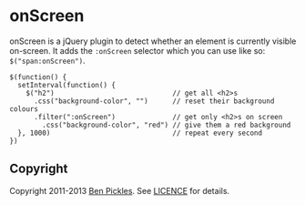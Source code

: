 # onScreen

onScreen is a jQuery plugin to detect whether an element is currently visible on-screen. It adds the `:onScreen` selector which you can use like so: `$("span:onScreen")`.

    $(function() {
      setInterval(function() {
        $("h2")                             // get all <h2>s
          .css("background-color", "")      // reset their background colours
          .filter(":onScreen")              // get only <h2>s on screen
            .css("background-color", "red") // give them a red background
      }, 1000)                              // repeat every second
    })

## Copyright

Copyright 2011-2013 [Ben Pickles](http://benpickles.com/). See [LICENCE](LICENCE) for details.
